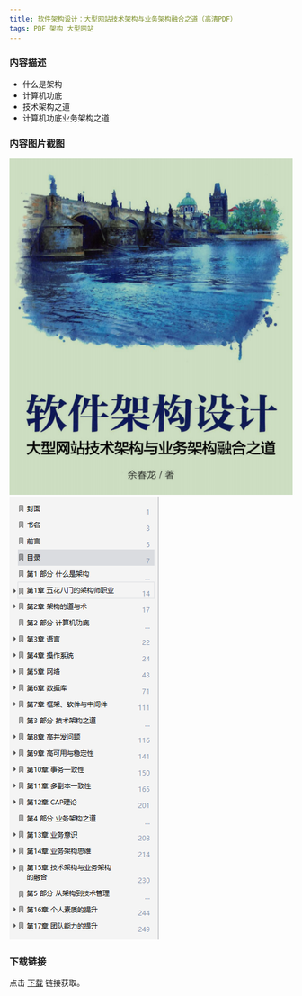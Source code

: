 ```yaml
---
title: 软件架构设计：大型网站技术架构与业务架构融合之道（高清PDF）
tags: PDF 架构 大型网站
---
```



### 内容描述

- 什么是架构
- 计算机功底
- 技术架构之道
- 计算机功底业务架构之道


### 内容图片截图

<img class="image image--xl" src="/assets/resource/docs/2018-08-02-res-software-architecture-design-1.png"/>

<img class="image image--xl" src="/assets/resource/docs/2018-08-02-res-software-architecture-design-2.png"/>


### 下载链接

点击 [下载](http://www.tupianx.com/p.php?8tp=t2.24535a29b100.pg3) 链接获取。


<br/>


